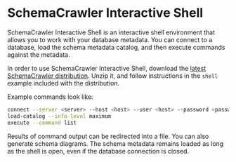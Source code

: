 # SchemaCrawler Interactive Shell

SchemaCrawler Interactive Shell is an interactive shell environment that allows you to work with your database metadata. 
You can connect to a database, load the schema metadata catalog, and then execute commands against the metadata.

In order to use SchemaCrawler Interactive Shell, 
download the [latest SchemaCrawler distribution](http://github.com/schemacrawler/SchemaCrawler/releases/). 
Unzip it, and follow instructions in the `shell` example included with the distribution.

Example commands look like:

```sh
connect --server <server> --host <host> --user <host> --password <password> --database <database>
load-catalog --info-level maximum
execute --command list
```

Results of command output can be redirected into a file. You can also generate schema diagrams. 
The schema metadata remains loaded as long as the shell is open, even if the database connection is closed.
